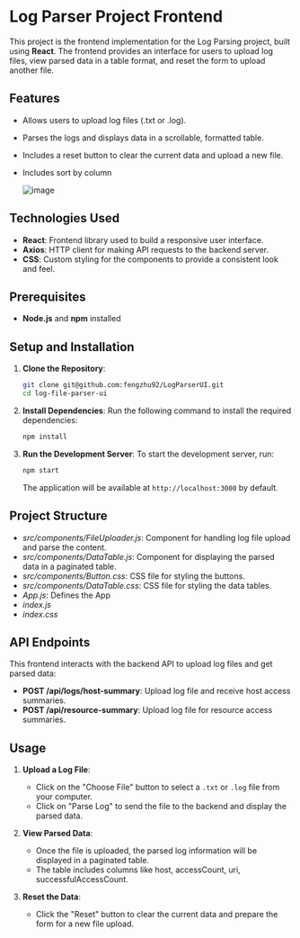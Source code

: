 # Log Parser Project Frontend

This project is the frontend implementation for the Log Parsing project, built using **React**. The frontend provides an interface for users to upload log files, view parsed data in a table format, and reset the form to upload another file. 

## Features
- Allows users to upload log files (.txt or .log).
- Parses the logs and displays data in a scrollable, formatted table.
- Includes a reset button to clear the current data and upload a new file.
- Includes sort by column

  ![image](https://github.com/user-attachments/assets/dfa5147c-7612-4e4b-a48d-1d2da7a04880)


## Technologies Used
- **React**: Frontend library used to build a responsive user interface.
- **Axios**: HTTP client for making API requests to the backend server.
- **CSS**: Custom styling for the components to provide a consistent look and feel.

## Prerequisites
- **Node.js** and **npm** installed

## Setup and Installation
1. **Clone the Repository**:
   ```sh
   git clone git@github.com:fengzhu92/LogParserUI.git
   cd log-file-parser-ui
   ```

2. **Install Dependencies**:
   Run the following command to install the required dependencies:
   ```sh
   npm install
   ```

3. **Run the Development Server**:
   To start the development server, run:
   ```sh
   npm start
   ```
   The application will be available at `http://localhost:3000` by default.

## Project Structure
- *src/components/FileUploader.js*: Component for handling log file upload and parse the content.
- *src/components/DataTable.js*: Component for displaying the parsed data in a paginated table.
- *src/components/Button.css*: CSS file for styling the buttons.
- *src/components/DataTable.css*: CSS file for styling the data tables.
- *App.js*: Defines the App
- *index.js*
- *index.css*

## API Endpoints
This frontend interacts with the backend API to upload log files and get parsed data:
- **POST /api/logs/host-summary**: Upload log file and receive host access summaries.
- **POST /api/resource-summary**: Upload log file for resource access summaries.

## Usage
1. **Upload a Log File**:
   - Click on the "Choose File" button to select a `.txt` or `.log` file from your computer.
   - Click on "Parse Log" to send the file to the backend and display the parsed data.

2. **View Parsed Data**:
   - Once the file is uploaded, the parsed log information will be displayed in a paginated table.
   - The table includes columns like host, accessCount, uri, successfulAccessCount.

3. **Reset the Data**:
   - Click the "Reset" button to clear the current data and prepare the form for a new file upload.


